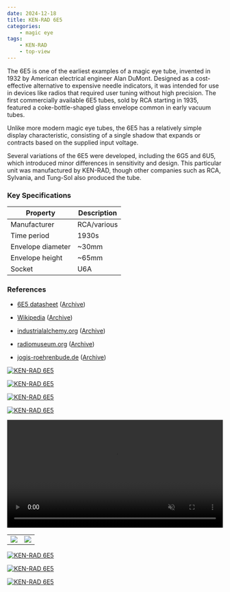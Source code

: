 ```yaml
---
date: 2024-12-18
title: KEN-RAD 6E5
categories:
    - magic eye
tags:
    - KEN-RAD
    - top-view
---
```


The 6E5 is one of the earliest examples of a magic eye tube, invented in 1932 by American electrical engineer Alan DuMont. Designed as a cost-effective alternative to expensive needle indicators, it was intended for use in devices like radios that required user tuning without high precision. The first commercially available 6E5 tubes, sold by RCA starting in 1935, featured a coke-bottle-shaped glass envelope common in early vacuum tubes.

Unlike more modern magic eye tubes, the 6E5 has a relatively simple display characteristic, consisting of a single shadow that expands or contracts based on the supplied input voltage.

Several variations of the 6E5 were developed, including the 6G5 and 6U5, which introduced minor differences in sensitivity and design. This particular unit was manufactured by KEN-RAD, though other companies such as RCA, Sylvania, and Tung-Sol also produced the tube.

### Key Specifications

| Property          | Description |
|-------------------|-------------|
| Manufacturer      | RCA/various |
| Time period       | 1930s       |
| Envelope diameter | ~30mm       |
| Envelope height   | ~65mm       |
| Socket            | U6A         |

### References

- [6E5 datasheet](https://frank.pocnet.net/sheets/201/6/6E5.pdf) ([Archive](https://web.archive.org/web/20230204023545/https://frank.pocnet.net/sheets/201/6/6E5.pdf))

- [Wikipedia](https://en.wikipedia.org/wiki/Magic_eye_tube) ([Archive](https://web.archive.org/web/20241210094135/https://en.wikipedia.org/wiki/Magic_eye_tube))

- [industrialalchemy.org](https://www.industrialalchemy.org/articleview.php?item=1065) ([Archive](https://web.archive.org/web/20240909192620/https://industrialalchemy.org/articleview.php?item=1065))

- [radiomuseum.org](https://www.radiomuseum.org/tubes/tube_6e5.html) ([Archive](https://web.archive.org/web/20241009111552/https://www.radiomuseum.org/tubes/tube_6e5.html))

- [jogis-roehrenbude.de](https://www.jogis-roehrenbude.de/Roehren-Geschichtliches/Mag_Augen/Mag_Augen2/6E5.htm) ([Archive](https://web.archive.org/web/20241128134313/https://www.jogis-roehrenbude.de/Roehren-Geschichtliches/Mag_Augen/Mag_Augen2/6E5.htm))

[![KEN-RAD 6E5](assets/1.jpg)](assets/1.jpg)

[![KEN-RAD 6E5](assets/2.jpg)](assets/2.jpg)

[![KEN-RAD 6E5](assets/4.jpg)](assets/4.jpg)

[![KEN-RAD 6E5](assets/5.jpg)](assets/5.jpg)

<video controls width="100%" loop="true" autoplay="true" muted="muted">
  <source src="assets/video.mp4" type="video/mp4" />
</video>

<table>
    <tr>
        <td>
            <a href="assets/6.jpg">
                <img src="assets/6.jpg">
            </a>
        </td>
        <td>
            <a href="assets/7.jpg">
                <img src="assets/7.jpg">
            </a>
        </td>
    </tr>
</table>

[![KEN-RAD 6E5](assets/8.jpg)](assets/8.jpg)

[![KEN-RAD 6E5](assets/9.jpg)](assets/9.jpg)

[![KEN-RAD 6E5](assets/10.jpg)](assets/10.jpg)